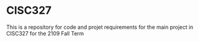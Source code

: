 # CISC327
This is a repository for code and projet requirements for the main project in CISC327 for the 2109 Fall Term
